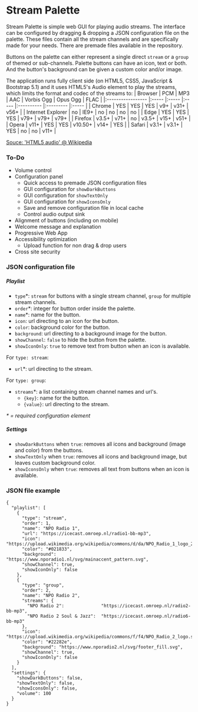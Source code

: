 # Stream Palette
Stream Palette is simple web GUI for playing audio streams. The interface can be configured by dragging & dropping a JSON configuration file on the palette. These files contain all the stream channels and are specifically made for your needs. There are premade files available in the repository.

Buttons on the palette can either represent a single direct `stream` or a `group` of themed or sub-channels. Palette buttons can have an icon, text or both. And the button's background can be given a custom color and/or image.

The application runs fully client side (on HTML5, CSS5, JavaScript & Bootstrap 5.1) and it uses HTML5's Audio element to play the streams, which limits the format and codec of the streams to:
| Browser           | PCM   | MP3   | AAC   | Vorbis Ogg | Opus Ogg  | FLAC  |
|:----------------- |:----- |:----- |:----- |:---------- |:--------- |:----- |
| Chrome            | YES   | YES   | YES   | v9+        | v31+      | v56+  |
| Internet Explorer | no    | IE9+  | no    | no         | no        | no    |
| Edge              | YES   | YES   | YES   | v79+       | v79+      | v79+  |
| Firefox           | v3.5+ | v71+  | no    | v3.5+      | v15+      | v51+  |
| Opera             | v11+  | YES   | YES   | v10.50+    | v14+      | YES   |
| Safari            | v3.1+ | v3.1+ | YES   | no         | no        | v11+  |

[Souce: 'HTML5 audio' @ Wikipedia](https://en.wikipedia.org/wiki/HTML5_audio#Supported_audio_coding_formats "Source")

### To-Do
- Volume control
- Configuration panel
  - Quick access to premade JSON configuration files
  - GUI configuration for `showDarkButtons`
  - GUI configuration for `showTextOnly`
  - GUI configuration for `showIconsOnly`
  - Save and remove configuration file in local cache
  - Control audio output sink
- Alignment of buttons (including on mobile)
- Welcome message and explanation
- Progressive Web App
- Accessibility optimization
  - Upload function for non drag & drop users
- Cross site security

### JSON configuration file

##### Playlist
- `type`*: `stream` for buttons with a single stream channel, `group` for multiple stream channels.
- `order`*: integer for button order inside the palette.
- `name`*:  name for the button.
- `icon`: url directing to an icon for the button.
- `color`: background color for the button.
- `background`: url directing to a background image for the button.
- `showChannel`: `false` to hide the button from the palette.
- `showIconOnly`: `true` to remove text from button when an icon is available.

For `type: stream`:
- `url`*: url directing to the stream.

For `type: group`:
- `streams`*: a list containing stream channel names and url's.
  - `{key}`: name for the button.
  - `{value}`: url directing to the stream.

_* = required configuration element_

##### Settings
- `showDarkButtons` when `true`: removes all icons and background (image and color) from the buttons.
- `showTextOnly` when `true`: removes all icons and background image, but leaves custom background color.
- `showIconsOnly` when `true`: removes all text from buttons when an icon is available.

### JSON file example
```
{
  "playlist": [
    {
      "type": "stream",
      "order": 1,
      "name": "NPO Radio 1",
      "url": "https://icecast.omroep.nl/radio1-bb-mp3",
      "icon": "https://upload.wikimedia.org/wikipedia/commons/d/da/NPO_Radio_1_logo_2014.svg",
      "color": "#021833",
      "background": "https://www.nporadio1.nl/svg/mainaccent_pattern.svg",
      "showChannel": true,
      "showIconOnly": false
    },
    {
      "type": "group",
      "order": 2,
      "name": "NPO Radio 2",
      "streams": {
        "NPO Radio 2":              "https://icecast.omroep.nl/radio2-bb-mp3",
        "NPO Radio 2 Soul & Jazz":  "https://icecast.omroep.nl/radio6-bb-mp3"
      },
      "icon": "https://upload.wikimedia.org/wikipedia/commons/f/f4/NPO_Radio_2_logo.svg",
      "color": "#22282e",
      "background": "https://www.nporadio2.nl/svg/footer_fill.svg",
      "showChannel": true,
      "showIconOnly": false
    }
  ],
  "settings": {
    "showDarkButtons": false,
    "showTextOnly": false,
    "showIconsOnly": false,
    "volume": 100
  }
}
```
